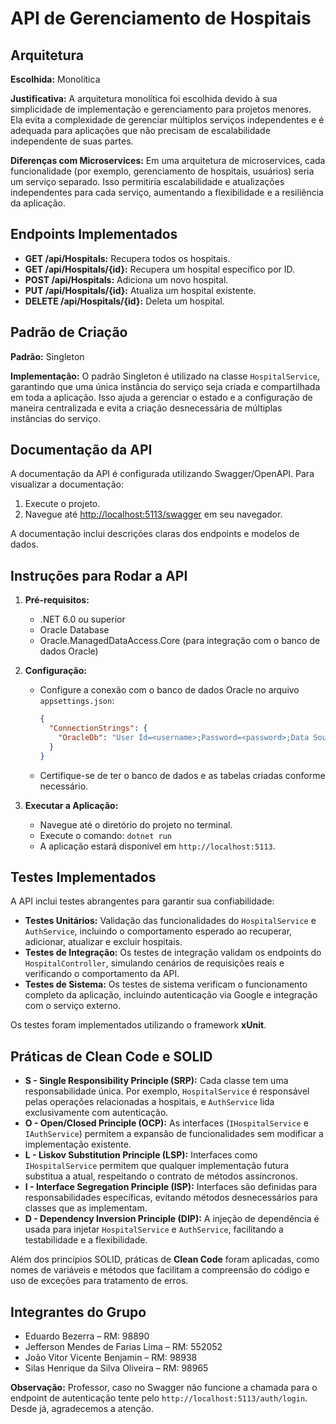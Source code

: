 # API de Gerenciamento de Hospitais

## Arquitetura

**Escolhida:** Monolítica

**Justificativa:** A arquitetura monolítica foi escolhida devido à sua simplicidade de implementação e gerenciamento para projetos menores. Ela evita a complexidade de gerenciar múltiplos serviços independentes e é adequada para aplicações que não precisam de escalabilidade independente de suas partes.

**Diferenças com Microservices:** Em uma arquitetura de microservices, cada funcionalidade (por exemplo, gerenciamento de hospitais, usuários) seria um serviço separado. Isso permitiria escalabilidade e atualizações independentes para cada serviço, aumentando a flexibilidade e a resiliência da aplicação.

## Endpoints Implementados

- **GET /api/Hospitals:** Recupera todos os hospitais.
- **GET /api/Hospitals/{id}:** Recupera um hospital específico por ID.
- **POST /api/Hospitals:** Adiciona um novo hospital.
- **PUT /api/Hospitals/{id}:** Atualiza um hospital existente.
- **DELETE /api/Hospitals/{id}:** Deleta um hospital.

## Padrão de Criação

**Padrão:** Singleton

**Implementação:** O padrão Singleton é utilizado na classe `HospitalService`, garantindo que uma única instância do serviço seja criada e compartilhada em toda a aplicação. Isso ajuda a gerenciar o estado e a configuração de maneira centralizada e evita a criação desnecessária de múltiplas instâncias do serviço.

## Documentação da API

A documentação da API é configurada utilizando Swagger/OpenAPI. Para visualizar a documentação:

1. Execute o projeto.
2. Navegue até [http://localhost:5113/swagger](http://localhost:5113/swagger) em seu navegador.

A documentação inclui descrições claras dos endpoints e modelos de dados.

## Instruções para Rodar a API

1. **Pré-requisitos:**
   - .NET 6.0 ou superior
   - Oracle Database
   - Oracle.ManagedDataAccess.Core (para integração com o banco de dados Oracle)

2. **Configuração:**
   - Configure a conexão com o banco de dados Oracle no arquivo `appsettings.json`:

     ```json
     {
       "ConnectionStrings": {
         "OracleDb": "User Id=<username>;Password=<password>;Data Source=<datasource>"
       }
     }
     ```

   - Certifique-se de ter o banco de dados e as tabelas criadas conforme necessário.

3. **Executar a Aplicação:**
   - Navegue até o diretório do projeto no terminal.
   - Execute o comando: `dotnet run`
   - A aplicação estará disponível em `http://localhost:5113`.

## Testes Implementados

A API inclui testes abrangentes para garantir sua confiabilidade:

- **Testes Unitários:** Validação das funcionalidades do `HospitalService` e `AuthService`, incluindo o comportamento esperado ao recuperar, adicionar, atualizar e excluir hospitais.
- **Testes de Integração:** Os testes de integração validam os endpoints do `HospitalController`, simulando cenários de requisições reais e verificando o comportamento da API.
- **Testes de Sistema:** Os testes de sistema verificam o funcionamento completo da aplicação, incluindo autenticação via Google e integração com o serviço externo.

Os testes foram implementados utilizando o framework **xUnit**.

## Práticas de Clean Code e SOLID

- **S - Single Responsibility Principle (SRP):** Cada classe tem uma responsabilidade única. Por exemplo, `HospitalService` é responsável pelas operações relacionadas a hospitais, e `AuthService` lida exclusivamente com autenticação.
- **O - Open/Closed Principle (OCP):** As interfaces (`IHospitalService` e `IAuthService`) permitem a expansão de funcionalidades sem modificar a implementação existente.
- **L - Liskov Substitution Principle (LSP):** Interfaces como `IHospitalService` permitem que qualquer implementação futura substitua a atual, respeitando o contrato de métodos assíncronos.
- **I - Interface Segregation Principle (ISP):** Interfaces são definidas para responsabilidades específicas, evitando métodos desnecessários para classes que as implementam.
- **D - Dependency Inversion Principle (DIP):** A injeção de dependência é usada para injetar `HospitalService` e `AuthService`, facilitando a testabilidade e a flexibilidade.

Além dos princípios SOLID, práticas de **Clean Code** foram aplicadas, como nomes de variáveis e métodos que facilitam a compreensão do código e uso de exceções para tratamento de erros.

## Integrantes do Grupo

- Eduardo Bezerra – RM: 98890
- Jefferson Mendes de Farias Lima – RM: 552052
- João Vitor Vicente Benjamin – RM: 98938
- Silas Henrique da Silva Oliveira – RM: 98965

**Observação:** Professor, caso no Swagger não funcione a chamada para o endpoint de autenticação tente pelo `http://localhost:5113/auth/login`. Desde já, agradecemos a atenção.
